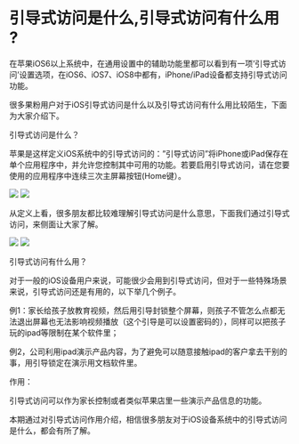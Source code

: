 # 引导式访问是什么,引导式访问有什么用 ?

在苹果iOS6以上系统中，在通用设置中的辅助功能里都可以看到有一项’引导式访问’设置选项，在iOS6、iOS7、iOS8中都有，iPhone/iPad设备都支持引导式访问功能。

很多果粉用户对于iOS引导式访问是什么以及引导式访问有什么用比较陌生，下面为大家介绍下。

引导式访问是什么？

苹果是这样定义iOS系统中的引导式访问的：”引导式访问”将iPhone或iPad保存在单个应用程序中，并允许您控制其中可用的功能。若要启用引导式访问，请在您要使用的应用程序中连续三次主屏幕按钮(Home键）。

![](http://owa.sodexo-cn.com/blog/wp-content/uploads/2017/09/092817_0521_1.png)
![](http://owa.sodexo-cn.com/blog/wp-content/uploads/2017/09/092817_0521_2.png)

从定义上看，很多朋友都比较难理解引导式访问是什么意思，下面我们通过引导式访问，来侧面让大家了解。

![](http://owa.sodexo-cn.com/blog/wp-content/uploads/2017/09/092817_0521_3.png)
![](http://owa.sodexo-cn.com/blog/wp-content/uploads/2017/09/092817_0521_4.png)

引导式访问有什么用？

对于一般的iOS设备用户来说，可能很少会用到引导式访问，但对于一些特殊场景来说，引导式访问还是有用的，以下举几个例子。

例1：家长给孩子放教育视频，然后用引导封锁整个屏幕，则孩子不管怎么点都无法退出屏幕也无法影响视频播放（这个引导是可以设置密码的），同样可以把孩子玩的ipad等限制在某个软件里；

例2，公司利用ipad演示产品内容，为了避免可以随意接触ipad的客户拿去干别的事，用引导锁定在演示用文档软件里。

作用：

引导式访问可以作为家长控制或者类似苹果店里一些演示产品信息的功能。

本期通过对引导式访问作用介绍，相信很多朋友对于iOS设备系统中的引导式访问是什么，都会有所了解。